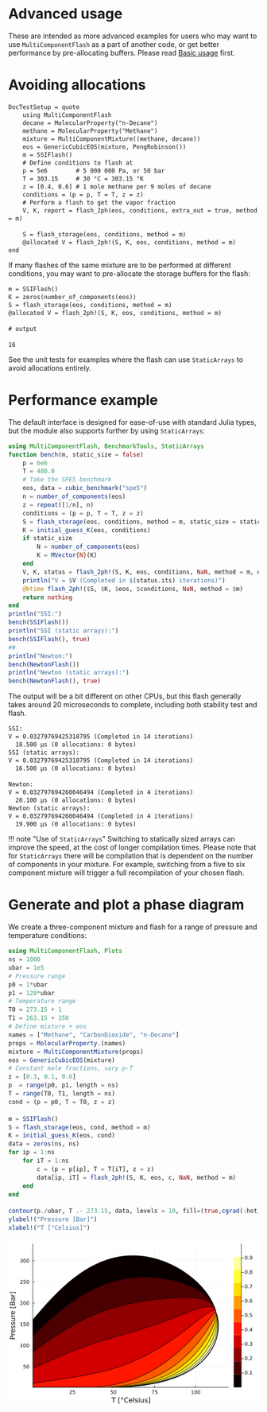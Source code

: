 # Advanced usage
These are intended as more advanced examples for users who may want to use `MultiComponentFlash` as a part of another code, or get better performance by pre-allocating buffers. Please read [Basic usage](@ref) first.


# Avoiding allocations
```@meta
DocTestSetup = quote
    using MultiComponentFlash
    decane = MolecularProperty("n-Decane")
    methane = MolecularProperty("Methane")
    mixture = MultiComponentMixture((methane, decane))
    eos = GenericCubicEOS(mixture, PengRobinson())
    m = SSIFlash()
    # Define conditions to flash at
    p = 5e6        # 5 000 000 Pa, or 50 bar
    T = 303.15     # 30 °C = 303.15 °K
    z = [0.4, 0.6] # 1 mole methane per 9 moles of decane
    conditions = (p = p, T = T, z = z)
    # Perform a flash to get the vapor fraction
    V, K, report = flash_2ph(eos, conditions, extra_out = true, method = m)

    S = flash_storage(eos, conditions, method = m)
    @allocated V = flash_2ph!(S, K, eos, conditions, method = m)
end
```

If many flashes of the same mixture are to be performed at different conditions, you may want to pre-allocate the storage buffers for the flash:
```jldoctest
m = SSIFlash()
K = zeros(number_of_components(eos))
S = flash_storage(eos, conditions, method = m)
@allocated V = flash_2ph!(S, K, eos, conditions, method = m)

# output

16
```
See the unit tests for examples where the flash can use `StaticArrays` to avoid allocations entirely.

# Performance example
The default interface is designed for ease-of-use with standard Julia types, but the module  also supports further by using `StaticArrays`:
```julia
using MultiComponentFlash, BenchmarkTools, StaticArrays
function bench(m, static_size = false)
    p = 6e6
    T = 480.0
    # Take the SPE5 benchmark
    eos, data = cubic_benchmark("spe5")
    n = number_of_components(eos)
    z = repeat([1/n], n)
    conditions = (p = p, T = T, z = z)
    S = flash_storage(eos, conditions, method = m, static_size = static_size)
    K = initial_guess_K(eos, conditions)
    if static_size
        N = number_of_components(eos)
        K = MVector{N}(K)
    end
    V, K, status = flash_2ph!(S, K, eos, conditions, NaN, method = m, extra_out = true)
    println("V = $V (Completed in $(status.its) iterations)")
    @btime flash_2ph!($S, $K, $eos, $conditions, NaN, method = $m)
    return nothing
end
println("SSI:")
bench(SSIFlash())
println("SSI (static arrays):")
bench(SSIFlash(), true)
##
println("Newton:")
bench(NewtonFlash())
println("Newton (static arrays):")
bench(NewtonFlash(), true)
```
The output will be a bit different on other CPUs, but this flash generally takes around 20 microseconds to complete, including both stability test and flash. 

```
SSI:
V = 0.03279769425318795 (Completed in 14 iterations)
  18.500 μs (0 allocations: 0 bytes)
SSI (static arrays):
V = 0.03279769425318795 (Completed in 14 iterations)
  16.500 μs (0 allocations: 0 bytes)

Newton:
V = 0.032797694260046494 (Completed in 4 iterations)
  20.100 μs (0 allocations: 0 bytes)
Newton (static arrays):
V = 0.032797694260046494 (Completed in 4 iterations)
  19.900 μs (0 allocations: 0 bytes)
```

!!! note "Use of `StaticArrays`"
    Switching to statically sized arrays can improve the speed, at the cost of longer compilation times. Please note that for `StaticArrays` there will be compilation that is dependent on the number of components in your mixture. For example, switching from a five to six component mixture will trigger a full recompilation of your chosen flash.

# Generate and plot a phase diagram
We create a three-component mixture and flash for a range of pressure and temperature conditions:
```julia
using MultiComponentFlash, Plots
ns = 1000
ubar = 1e5
# Pressure range
p0 = 1*ubar
p1 = 120*ubar
# Temperature range
T0 = 273.15 + 1
T1 = 263.15 + 350
# Define mixture + eos
names = ["Methane", "CarbonDioxide", "n-Decane"]
props = MolecularProperty.(names)
mixture = MultiComponentMixture(props)
eos = GenericCubicEOS(mixture)
# Constant mole fractions, vary p-T
z = [0.3, 0.1, 0.6]
p  = range(p0, p1, length = ns)
T = range(T0, T1, length = ns)
cond = (p = p0, T = T0, z = z)

m = SSIFlash()
S = flash_storage(eos, cond, method = m)
K = initial_guess_K(eos, cond)
data = zeros(ns, ns)
for ip = 1:ns
    for iT = 1:ns
        c = (p = p[ip], T = T[iT], z = z)
        data[ip, iT] = flash_2ph!(S, K, eos, c, NaN, method = m)
    end
end

contour(p./ubar, T .- 273.15, data, levels = 10, fill=(true,cgrad(:hot)))
ylabel!("Pressure [Bar]")
xlabel!("T [°Celsius]")
```
![Phase diagram](../assets/phase_diagram_simple.png)
